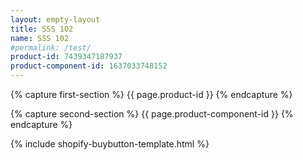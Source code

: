 ```yaml
---
layout: empty-layout
title: SSS 102
name: SSS 102
#permalink: /test/
product-id: 7439347187937
product-component-id: 1637033748152
---
```


<!----------BBBB capture section 1-------------->
{% capture first-section %}
{{ page.product-id }}
{% endcapture %}
<!----------EEEE capture section 1-------------->



<!----------BBBB capture section 2-------------->

{% capture second-section %}
{{ page.product-component-id }}
{% endcapture %}
<!----------EEEE capture section 2-------------->



<!----------BBBB include the template for multiple content insertions-------------->
{% include shopify-buybutton-template.html %}
<!----------EEEE include the template for multiple content insertions-------------->
